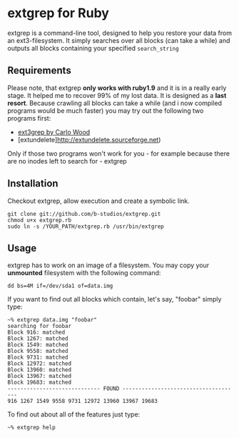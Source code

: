 extgrep for Ruby
================
extgrep is a command-line tool, designed to help you restore your data from an ext3-filesystem.
It simply searches over all blocks (can take a while) and outputs all blocks containing your
specified `search_string`

Requirements
------------
Please note, that extgrep **only works with ruby1.9** and it is in a really early stage.
It helped me to recover 99% of my lost data. It is designed as a **last resort**. Because
crawling all blocks can take a while (and i now compiled programs would be much faster) you
may try out the following two programs first:

  - [ext3grep by Carlo Wood](http://www.xs4all.nl/~carlo17/howto/undelete_ext3.html)
  - [extundelete]http://extundelete.sourceforge.net)
  
Only if those two programs won't work for you - for example because there are no inodes
left to search for - extgrep

Installation
------------
Checkout extgrep, allow execution and create a symbolic link.

    git clone git://github.com/b-studios/extgrep.git
    chmod u+x extgrep.rb
    sudo ln -s /YOUR_PATH/extgrep.rb /usr/bin/extgrep
    

Usage
-----
extgrep has to work on an image of a filesystem. You may copy your **unmounted** filesystem with the following command:

    dd bs=4M if=/dev/sda1 of=data.img

If you want to find out all blocks which contain, let's say, "foobar" simply type:

    ~% extgrep data.img "foobar"    
    searching for foobar
    Block 916: matched
    Block 1267: matched
    Block 1549: matched
    Block 9558: matched
    Block 9731: matched
    Block 12972: matched
    Block 13960: matched
    Block 13967: matched
    Block 19683: matched
    ----------------------------- FOUND -------------------------------------
    916 1267 1549 9558 9731 12972 13960 13967 19683

To find out about all of the features just type:

    ~% extgrep help


